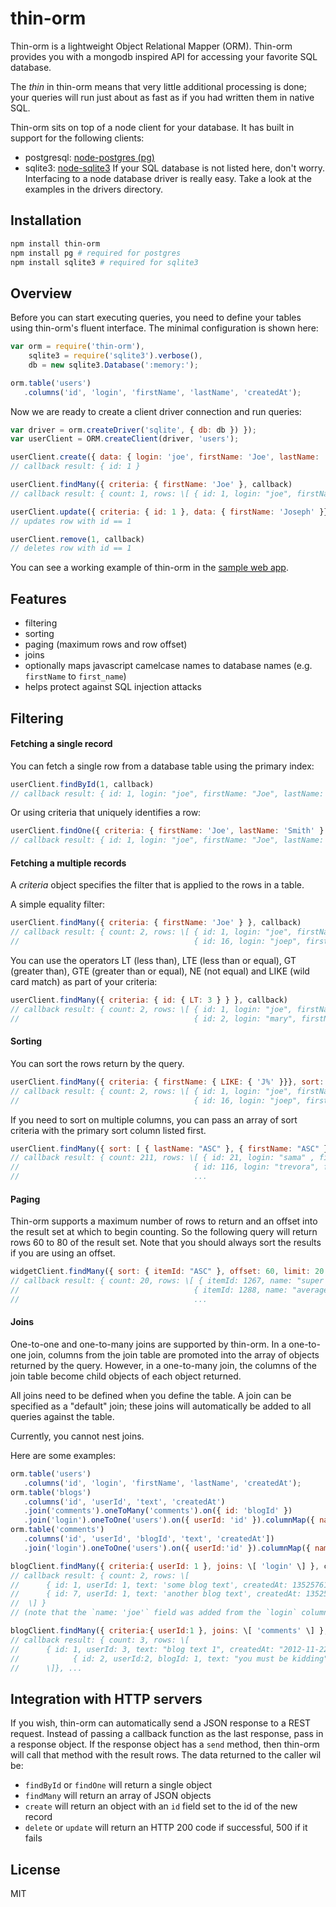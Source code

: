 # thin-orm

Thin-orm is a lightweight Object Relational Mapper (ORM). Thin-orm provides you with a
mongodb inspired API for accessing your favorite SQL database.

The _thin_ in thin-orm means that very little additional processing is done; your queries will run
just about as fast as if you had written them in native SQL.

Thin-orm sits on top of a node client for your database. It has built in support for the following clients:
* postgresql: [node-postgres (pg)](https://github.com/brianc/node-postgres)
* sqlite3: [node-sqlite3](https://github.com/developmentseed/node-sqlite3)
If your SQL database is not listed here, don't worry. Interfacing to a node database driver is
really easy. Take a look at the examples in the drivers directory.


## Installation

```bash
npm install thin-orm
npm install pg # required for postgres
npm install sqlite3 # required for sqlite3
```

## Overview

Before you can start executing queries, you need to define your tables using thin-orm's fluent
interface. The minimal configuration is shown here:

```js
var orm = require('thin-orm'),
    sqlite3 = require('sqlite3').verbose(),
    db = new sqlite3.Database(':memory:');

orm.table('users')
   .columns('id', 'login', 'firstName', 'lastName', 'createdAt');
```

Now we are ready to create a client driver connection and run queries:

```js
var driver = orm.createDriver('sqlite', { db: db }) });
var userClient = ORM.createClient(driver, 'users');

userClient.create({ data: { login: 'joe', firstName: 'Joe', lastName: 'Smith'}}, callback);
// callback result: { id: 1 }

userClient.findMany({ criteria: { firstName: 'Joe' }, callback)
// callback result: { count: 1, rows: \[ { id: 1, login: "joe", firstName: "Joe", lastName: "Smith" } \] }

userClient.update({ criteria: { id: 1 }, data: { firstName: 'Joseph' }}, callback)
// updates row with id == 1

userClient.remove(1, callback)
// deletes row with id == 1
```

You can see a working example of thin-orm in the [sample web app](https://github.com/on-point/nodecellar).

## Features

* filtering
* sorting
* paging (maximum rows and row offset)
* joins
* optionally maps javascript camelcase names to database names (e.g. `firstName` to `first_name`)
* helps protect against SQL injection attacks

## Filtering

#### Fetching a single record

You can fetch a single row from a database table using the primary index:

```js
userClient.findById(1, callback)
// callback result: { id: 1, login: "joe", firstName: "Joe", lastName: "Smith" }
```

Or using criteria that uniquely identifies a row:

```js
userClient.findOne({ criteria: { firstName: 'Joe', lastName: 'Smith' } }, callback)
// callback result: { id: 1, login: "joe", firstName: "Joe", lastName: "Smith" }
```

#### Fetching a multiple records

A *criteria* object specifies the filter that is applied to the rows in a table.

A simple equality filter:
```js
userClient.findMany({ criteria: { firstName: 'Joe' } }, callback)
// callback result: { count: 2, rows: \[ { id: 1, login: "joe", firstName: "Joe", lastName: "Smith" }
//                                       { id: 16, login: "joep", firstName: "Joe", lastName: "Peters" } \] }
```

You can use the operators LT (less than), LTE (less than or equal), GT (greater than), GTE (greater than or equal),
NE (not equal) and LIKE (wild card match) as part of your criteria:
```js
userClient.findMany({ criteria: { id: { LT: 3 } } }, callback)
// callback result: { count: 2, rows: \[ { id: 1, login: "joe", firstName: "Joe", lastName: "Smith" }
//                                       { id: 2, login: "mary", firstName: "Mary", lastName: "Katz" } \] }
```

#### Sorting

You can sort the rows return by the query.
```js
userClient.findMany({ criteria: { firstName: { LIKE: { 'J%' }}}, sort: { lastName: "DESC" }}, callback);
// callback result: { count: 2, rows: \[ { id: 1, login: "joe", firstName: "Joe", lastName: "Smith" }
//                                       { id: 16, login: "joep", firstName: "Joe", lastName: "Peters" } \] }
```

If you need to sort on multiple columns, you can pass an array of sort criteria with the primary sort
column listed first.
```js
userClient.findMany({ sort: [ { lastName: "ASC" }, { firstName: "ASC" } ] }, callback);
// callback result: { count: 211, rows: \[ { id: 21, login: "sama" , firstName: "Sam", lastName: "Abrams" }
//                                       { id: 116, login: "trevora", firstName: "Trevor", lastName: "Abrams" }
//                                       ...                                                                    \] }
```

#### Paging

Thin-orm supports a maximum number of rows to return and an offset into the result set at
which to begin counting. So the following query will return rows 60 to 80 of the result set.
Note that you should always sort the results if you are using an offset.

```js
widgetClient.findMany({ sort: { itemId: "ASC" }, offset: 60, limit: 20 }, callback);
// callback result: { count: 20, rows: \[ { itemId: 1267, name: "super deluxe widget", price: 24.99 }
//                                       { itemId: 1288, name: "average ordinary widget", price: 14.99 }
//                                       ...                                                                    \] }
```

#### Joins

One-to-one and one-to-many joins are supported by thin-orm. In a one-to-one join, columns from the join
table are promoted into the array of objects returned by the query. However, in a one-to-many
join, the columns of the join table become child objects of each object returned.

All joins need to be defined when you define the table. A join can be specified as a "default" join; these
joins will automatically be added to all queries against the table.

Currently, you cannot nest joins.

Here are some examples:
```js
orm.table('users')
   .columns('id', 'login', 'firstName', 'lastName', 'createdAt');
orm.table('blogs')
   .columns('id', 'userId', 'text', 'createdAt')
   .join('comments').oneToMany('comments').on({ id: 'blogId' })
   .join('login').oneToOne('users').on({ userId: 'id' }).columnMap({ name: 'login' });
orm.table('comments')
   .columns('id', 'userId', 'blogId', 'text', 'createdAt'])
   .join('login').oneToOne('users').on({ userId:'id' }).columnMap({ name:'login' }).default();

blogClient.findMany({ criteria:{ userId: 1 }, joins: \[ 'login' \] }, callback);
// callback result: { count: 2, rows: \[
//      { id: 1, userId: 1, text: 'some blog text', createdAt: 1352576196772, name: 'joe' }
//      { id: 7, userId: 1, text: 'another blog text', createdAt: 135257633821, name: 'joe' }
//  \] }
// (note that the `name: 'joe'` field was added from the `login` column of the `users` table)

blogClient.findMany({ criteria:{ userId:1 }, joins: \[ 'comments' \] }, callback);
// callback result: { count: 3, rows: \[
//      { id: 1, userId: 3, text: "blog text 1", createdAt: "2012-11-22T00:00:00.000Z", name : "samuel", comments:\[
//            { id: 2, userId:2, blogId: 1, text: "you must be kidding", createdAt: "2012-11-22T00:00:00.000Z"}
//      \]}, ...
```

## Integration with HTTP servers

If you wish, thin-orm can automatically send a JSON response to a REST request. Instead of passing a callback
function as the last response, pass in a response object. If the response object has a `send` method, then
thin-orm will call that method with the result rows. The data returned to the caller wil be:
* `findById` or `findOne` will return a single object
* `findMany` will return an array of JSON objects
* `create` will return an object with an `id` field set to the id of the new record
* `delete` or `update` will return an HTTP 200 code if successful, 500 if it fails

## License

MIT

